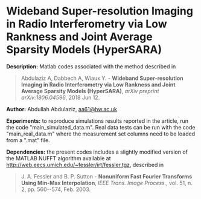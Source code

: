 # Wideband Super-resolution Imaging in Radio Interferometry via Low Rankness and Joint Average Sparsity Models (HyperSARA)

**Description:** Matlab codes associated with the method described in

>Abdulaziz A, Dabbech A, Wiaux Y. -
<strong>Wideband Super-resolution Imaging in Radio Interferometry via Low Rankness and Joint Average Sparsity Models (HyperSARA)</strong>, <em>arXiv preprint arXiv:1806.04596</em>, 2018 Jun 12.

**Author:** Abdullah Abdulaziz, aa61@hw.ac.uk

**Experiments:** to reproduce simulations results reported in the article, run the code "main_simulated_data.m". Real data tests can be run with the code "main_real_data.m" where the measurement set columns need to be loaded from a ".mat" file.

**Dependencies:** the present codes includes a slightly modified version of the MATLAB NUFFT algorithm available at http://web.eecs.umich.edu/~fessler/irt/fessler.tgz, described in

> J. A. Fessler and B. P. Sutton -
<strong>Nonuniform Fast Fourier Transforms Using Min-Max Interpolation</strong>, <em>IEEE Trans. Image Process.</em>, vol. 51, n. 2, pp. 560--574, Feb. 2003.
